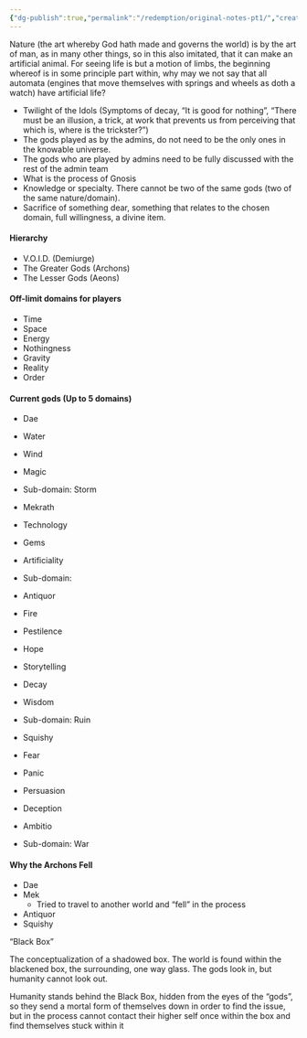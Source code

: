 ```yaml
---
{"dg-publish":true,"permalink":"/redemption/original-notes-pt1/","created":"2024-07-03T21:05:41.035-05:00","updated":"2024-06-13T17:48:04.000-05:00"}
---
```


Nature (the art whereby God hath made and governs the world) is by the art of man, as in many other things, so in this also imitated, that it can make an artificial animal. For seeing life is but a motion of limbs, the beginning whereof is in some principle part within, why may we not say that all automata (engines that move themselves with springs and wheels as doth a watch) have artificial life?
- Twilight of the Idols (Symptoms of decay, “It is good for nothing”, “There must be an illusion, a trick, at work that prevents us from perceiving that which is, where is the trickster?”)
- The gods played as by the admins, do not need to be the only ones in the knowable universe.
- The gods who are played by admins need to be fully discussed with the rest of the admin team
- What is the process of Gnosis
- Knowledge or specialty. There cannot be two of the same gods (two of the same nature/domain).
- Sacrifice of something dear, something that relates to the chosen domain, full willingness, a divine item.
#### Hierarchy
- V.O.I.D. (Demiurge)
- The Greater Gods (Archons)
- The Lesser Gods (Aeons)
#### Off-limit domains for players
- Time
- Space
- Energy
- Nothingness
- Gravity
- Reality
- Order
#### Current gods (Up to 5 domains)
- Dae
- Water
- Wind
- Magic
- Sub-domain: Storm
  
- Mekrath
- Technology
- Gems
- Artificiality
- Sub-domain:
  
  
- Antiquor
- Fire
- Pestilence
- Hope
- Storytelling
- Decay
- Wisdom
- Sub-domain: Ruin

- Squishy
- Fear
- Panic
- Persuasion
- Deception
- Ambitio
- Sub-domain: War
#### Why the Archons Fell
- Dae
- Mek
	- Tried to travel to another world and “fell” in the process
- Antiquor
- Squishy
  
    

“Black Box”

  

The conceptualization of a shadowed box. The world is found within the blackened box, the surrounding, one way glass. The gods look in, but humanity cannot look out. 

  

Humanity stands behind the Black Box, hidden from the eyes of the “gods”, so they send a mortal form of themselves down in order to find the issue, but in the process cannot contact their higher self once within the box and find themselves stuck within it

